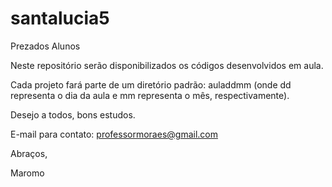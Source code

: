 # santalucia5
Prezados Alunos

Neste repositório serão disponibilizados os códigos desenvolvidos em aula. 

Cada projeto fará parte de um diretório padrão: auladdmm (onde dd representa o dia da aula e mm representa o mês, respectivamente).

Desejo a todos, bons estudos.

E-mail para contato: professormoraes@gmail.com

Abraços,

Maromo
